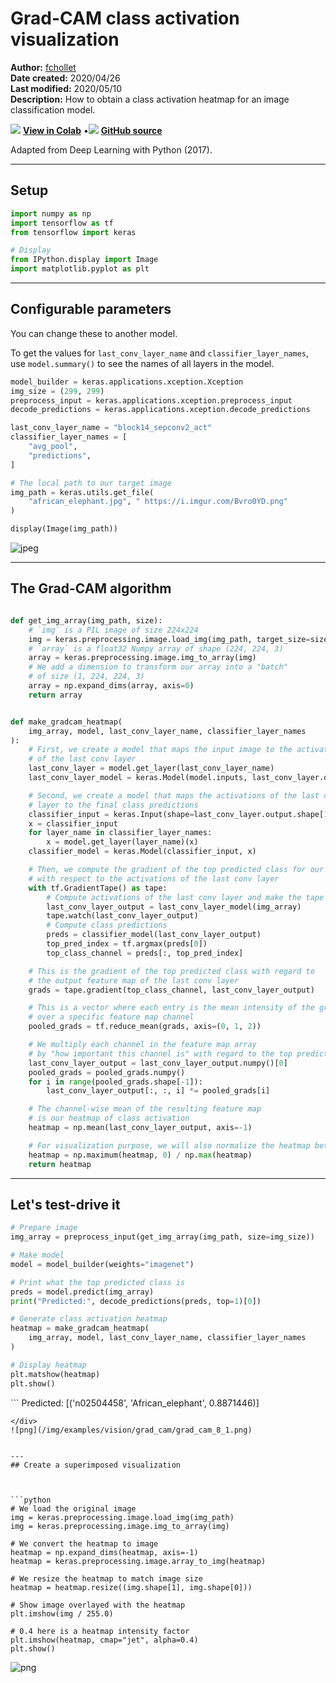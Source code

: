 # Grad-CAM class activation visualization

**Author:** [fchollet](https://twitter.com/fchollet)<br>
**Date created:** 2020/04/26<br>
**Last modified:** 2020/05/10<br>
**Description:** How to obtain a class activation heatmap for an image classification model.


<img class="k-inline-icon" src="https://colab.research.google.com/img/colab_favicon.ico"/> [**View in Colab**](https://colab.research.google.com/github/keras-team/keras-io/blob/master/examples/vision/ipynb/grad_cam.ipynb)  <span class="k-dot">•</span><img class="k-inline-icon" src="https://github.com/favicon.ico"/> [**GitHub source**](https://github.com/keras-team/keras-io/blob/master/examples/vision/grad_cam.py)



Adapted from Deep Learning with Python (2017).

---
## Setup



```python
import numpy as np
import tensorflow as tf
from tensorflow import keras

# Display
from IPython.display import Image
import matplotlib.pyplot as plt


```

---
## Configurable parameters

You can change these to another model.

To get the values for `last_conv_layer_name` and `classifier_layer_names`, use
 `model.summary()` to see the names of all layers in the model.



```python
model_builder = keras.applications.xception.Xception
img_size = (299, 299)
preprocess_input = keras.applications.xception.preprocess_input
decode_predictions = keras.applications.xception.decode_predictions

last_conv_layer_name = "block14_sepconv2_act"
classifier_layer_names = [
    "avg_pool",
    "predictions",
]

# The local path to our target image
img_path = keras.utils.get_file(
    "african_elephant.jpg", " https://i.imgur.com/Bvro0YD.png"
)

display(Image(img_path))


```


![jpeg](/img/examples/vision/grad_cam/grad_cam_4_0.jpg)


---
## The Grad-CAM algorithm



```python

def get_img_array(img_path, size):
    # `img` is a PIL image of size 224x224
    img = keras.preprocessing.image.load_img(img_path, target_size=size)
    # `array` is a float32 Numpy array of shape (224, 224, 3)
    array = keras.preprocessing.image.img_to_array(img)
    # We add a dimension to transform our array into a "batch"
    # of size (1, 224, 224, 3)
    array = np.expand_dims(array, axis=0)
    return array


def make_gradcam_heatmap(
    img_array, model, last_conv_layer_name, classifier_layer_names
):
    # First, we create a model that maps the input image to the activations
    # of the last conv layer
    last_conv_layer = model.get_layer(last_conv_layer_name)
    last_conv_layer_model = keras.Model(model.inputs, last_conv_layer.output)

    # Second, we create a model that maps the activations of the last conv
    # layer to the final class predictions
    classifier_input = keras.Input(shape=last_conv_layer.output.shape[1:])
    x = classifier_input
    for layer_name in classifier_layer_names:
        x = model.get_layer(layer_name)(x)
    classifier_model = keras.Model(classifier_input, x)

    # Then, we compute the gradient of the top predicted class for our input image
    # with respect to the activations of the last conv layer
    with tf.GradientTape() as tape:
        # Compute activations of the last conv layer and make the tape watch it
        last_conv_layer_output = last_conv_layer_model(img_array)
        tape.watch(last_conv_layer_output)
        # Compute class predictions
        preds = classifier_model(last_conv_layer_output)
        top_pred_index = tf.argmax(preds[0])
        top_class_channel = preds[:, top_pred_index]

    # This is the gradient of the top predicted class with regard to
    # the output feature map of the last conv layer
    grads = tape.gradient(top_class_channel, last_conv_layer_output)

    # This is a vector where each entry is the mean intensity of the gradient
    # over a specific feature map channel
    pooled_grads = tf.reduce_mean(grads, axis=(0, 1, 2))

    # We multiply each channel in the feature map array
    # by "how important this channel is" with regard to the top predicted class
    last_conv_layer_output = last_conv_layer_output.numpy()[0]
    pooled_grads = pooled_grads.numpy()
    for i in range(pooled_grads.shape[-1]):
        last_conv_layer_output[:, :, i] *= pooled_grads[i]

    # The channel-wise mean of the resulting feature map
    # is our heatmap of class activation
    heatmap = np.mean(last_conv_layer_output, axis=-1)

    # For visualization purpose, we will also normalize the heatmap between 0 & 1
    heatmap = np.maximum(heatmap, 0) / np.max(heatmap)
    return heatmap


```

---
## Let's test-drive it



```python
# Prepare image
img_array = preprocess_input(get_img_array(img_path, size=img_size))

# Make model
model = model_builder(weights="imagenet")

# Print what the top predicted class is
preds = model.predict(img_array)
print("Predicted:", decode_predictions(preds, top=1)[0])

# Generate class activation heatmap
heatmap = make_gradcam_heatmap(
    img_array, model, last_conv_layer_name, classifier_layer_names
)

# Display heatmap
plt.matshow(heatmap)
plt.show()


```

<div class="k-default-codeblock">
```
Predicted: [('n02504458', 'African_elephant', 0.8871446)]

```
</div>
![png](/img/examples/vision/grad_cam/grad_cam_8_1.png)


---
## Create a superimposed visualization



```python
# We load the original image
img = keras.preprocessing.image.load_img(img_path)
img = keras.preprocessing.image.img_to_array(img)

# We convert the heatmap to image
heatmap = np.expand_dims(heatmap, axis=-1)
heatmap = keras.preprocessing.image.array_to_img(heatmap)

# We resize the heatmap to match image size
heatmap = heatmap.resize((img.shape[1], img.shape[0]))

# Show image overlayed with the heatmap
plt.imshow(img / 255.0)

# 0.4 here is a heatmap intensity factor
plt.imshow(heatmap, cmap="jet", alpha=0.4)
plt.show()

```


![png](/img/examples/vision/grad_cam/grad_cam_10_0.png)

